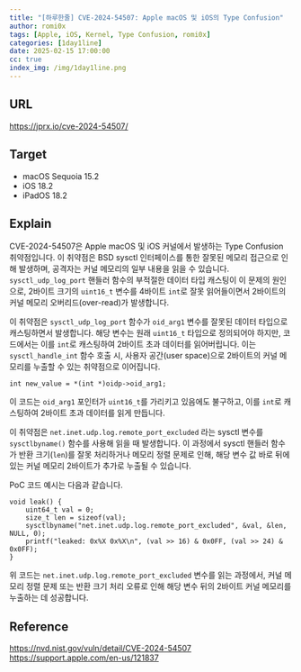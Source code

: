 ```yaml
---
title: "[하루한줄] CVE-2024-54507: Apple macOS 및 iOS의 Type Confusion"
author: romi0x
tags: [Apple, iOS, Kernel, Type Confusion, romi0x]
categories: [1day1line]
date: 2025-02-15 17:00:00
cc: true
index_img: /img/1day1line.png
---
```


## URL

https://jprx.io/cve-2024-54507/

## Target

- macOS Sequoia 15.2
- iOS 18.2
- iPadOS 18.2

## Explain

CVE-2024-54507은 Apple macOS 및 iOS 커널에서 발생하는 Type Confusion  취약점입니다. 이 취약점은 BSD sysctl 인터페이스를 통한 잘못된 메모리 접근으로 인해 발생하며, 공격자는 커널 메모리의 일부 내용을 읽을 수 있습니다. `sysctl_udp_log_port` 핸들러 함수의 부적절한 데이터 타입 캐스팅이 이 문제의 원인으로, 2바이트 크기의 `uint16_t` 변수를 4바이트 `int`로 잘못 읽어들이면서 2바이트의 커널 메모리 오버리드(over-read)가 발생합니다.

이 취약점은 `sysctl_udp_log_port` 함수가 `oid_arg1` 변수를 잘못된 데이터 타입으로 캐스팅하면서 발생합니다. 해당 변수는 원래 `uint16_t` 타입으로 정의되어야 하지만, 코드에서는 이를 `int`로 캐스팅하여 2바이트 초과 데이터를 읽어버립니다. 이는 `sysctl_handle_int` 함수 호출 시, 사용자 공간(user space)으로 2바이트의 커널 메모리를 누출할 수 있는 취약점으로 이어집니다.

```
int new_value = *(int *)oidp->oid_arg1;
```

이 코드는 `oid_arg1` 포인터가 `uint16_t`를 가리키고 있음에도 불구하고, 이를 `int`로 캐스팅하여 2바이트 초과 데이터를 읽게 만듭니다.

이 취약점은  `net.inet.udp.log.remote_port_excluded` 라는 sysctl 변수를 `sysctlbyname()` 함수를 사용해 읽을 때 발생합니다. 이 과정에서 sysctl 핸들러 함수가 반환 크기(`len`)를 잘못 처리하거나 메모리 정렬 문제로 인해, 해당 변수 값 바로 뒤에 있는 커널 메모리 2바이트가 추가로 누출될 수 있습니다.

PoC 코드 예시는 다음과 같습니다.

```
void leak() {
    uint64_t val = 0;
    size_t len = sizeof(val);
    sysctlbyname("net.inet.udp.log.remote_port_excluded", &val, &len, NULL, 0);
    printf("leaked: 0x%X 0x%X\n", (val >> 16) & 0x0FF, (val >> 24) & 0x0FF);
}
```

위 코드는 `net.inet.udp.log.remote_port_excluded` 변수를 읽는 과정에서, 커널 메모리 정렬 문제 또는 반환 크기 처리 오류로 인해 해당 변수 뒤의 2바이트 커널 메모리를 누출하는 데 성공합니다.

## Reference

https://nvd.nist.gov/vuln/detail/CVE-2024-54507
https://support.apple.com/en-us/121837